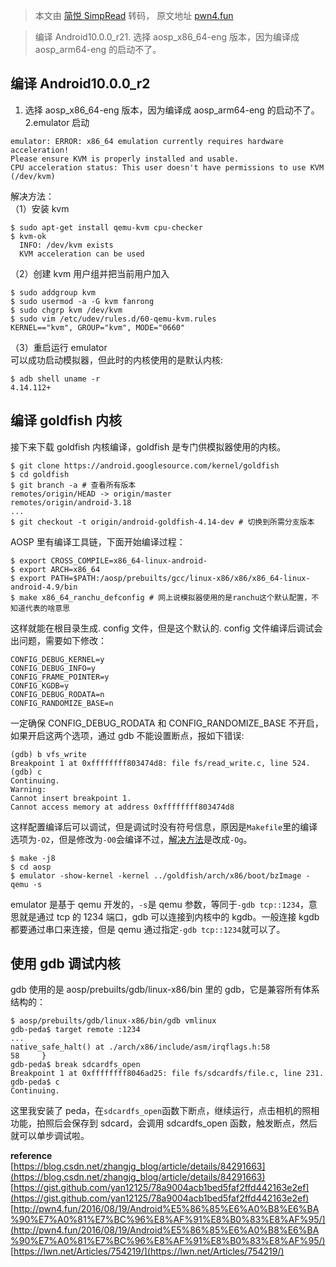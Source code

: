 > 本文由 [简悦 SimpRead](http://ksria.com/simpread/) 转码， 原文地址 [pwn4.fun](http://pwn4.fun/2019/10/15/Android10%E5%86%85%E6%A0%B8%E8%B0%83%E8%AF%95/)

> 编译 Android10.0.0_r21. 选择 aosp_x86_64-eng 版本，因为编译成 aosp_arm64-eng 的启动不了。

[](#编译Android10-0-0-r2 "编译Android10.0.0_r2")编译 Android10.0.0_r2
---------------------------------------------------------------

1. 选择 aosp_x86_64-eng 版本，因为编译成 aosp_arm64-eng 的启动不了。  
2.emulator 启动

```
emulator: ERROR: x86_64 emulation currently requires hardware acceleration!
Please ensure KVM is properly installed and usable.
CPU acceleration status: This user doesn't have permissions to use KVM (/dev/kvm)
```

解决方法：  
（1）安装 kvm

```
$ sudo apt-get install qemu-kvm cpu-checker
$ kvm-ok
  INFO: /dev/kvm exists
  KVM acceleration can be used
```

（2）创建 kvm 用户组并把当前用户加入

```
$ sudo addgroup kvm
$ sudo usermod -a -G kvm fanrong
$ sudo chgrp kvm /dev/kvm
$ sudo vim /etc/udev/rules.d/60-qemu-kvm.rules
KERNEL=="kvm", GROUP="kvm", MODE="0660"
```

（3）重启运行 emulator  
可以成功启动模拟器，但此时的内核使用的是默认内核:

```
$ adb shell uname -r
4.14.112+
```

[](#编译goldfish内核 "编译goldfish内核")编译 goldfish 内核
----------------------------------------------

接下来下载 goldfish 内核编译，goldfish 是专门供模拟器使用的内核。

```
$ git clone https://android.googlesource.com/kernel/goldfish
$ cd goldfish
$ git branch -a # 查看所有版本
remotes/origin/HEAD -> origin/master
remotes/origin/android-3.18
...
$ git checkout -t origin/android-goldfish-4.14-dev # 切换到所需分支版本
```

AOSP 里有编译工具链，下面开始编译过程：

```
$ export CROSS_COMPILE=x86_64-linux-android-
$ export ARCH=x86_64
$ export PATH=$PATH:/aosp/prebuilts/gcc/linux-x86/x86/x86_64-linux-android-4.9/bin
$ make x86_64_ranchu_defconfig # 网上说模拟器使用的是ranchu这个默认配置，不知道代表的啥意思
```

这样就能在根目录生成. config 文件，但是这个默认的. config 文件编译后调试会出问题，需要如下修改：

```
CONFIG_DEBUG_KERNEL=y
CONFIG_DEBUG_INFO=y
CONFIG_FRAME_POINTER=y
CONFIG_KGDB=y 
CONFIG_DEBUG_RODATA=n
CONFIG_RANDOMIZE_BASE=n
```

一定确保 CONFIG_DEBUG_RODATA 和 CONFIG_RANDOMIZE_BASE 不开启，如果开启这两个选项，通过 gdb 不能设置断点，报如下错误:

```
(gdb) b vfs_write
Breakpoint 1 at 0xffffffff803474d8: file fs/read_write.c, line 524.
(gdb) c
Continuing.
Warning:
Cannot insert breakpoint 1.
Cannot access memory at address 0xffffffff803474d8
```

这样配置编译后可以调试，但是调试时没有符号信息，原因是`Makefile`里的编译选项为`-O2`，但是修改为`-O0`会编译不过，[解决方法](https://lwn.net/Articles/754219/)是改成`-Og`。

```
$ make -j8
$ cd aosp
$ emulator -show-kernel -kernel ../goldfish/arch/x86/boot/bzImage -qemu -s
```

emulator 是基于 qemu 开发的，`-s`是 qemu 参数，等同于`-gdb tcp::1234`，意思就是通过 tcp 的 1234 端口，gdb 可以连接到内核中的 kgdb。一般连接 kgdb 都要通过串口来连接，但是 qemu 通过指定`-gdb tcp::1234`就可以了。

[](#使用gdb调试内核 "使用gdb调试内核")使用 gdb 调试内核
-------------------------------------

gdb 使用的是 aosp/prebuilts/gdb/linux-x86/bin 里的 gdb，它是兼容所有体系结构的：

```
$ aosp/prebuilts/gdb/linux-x86/bin/gdb vmlinux
gdb-peda$ target remote :1234
...
native_safe_halt() at ./arch/x86/include/asm/irqflags.h:58
58     }
gdb-peda$ break sdcardfs_open
Breakpoint 1 at 0xffffffff8046ad25: file fs/sdcardfs/file.c, line 231.
gdb-peda$ c
Continuing.
```

这里我安装了 peda，在`sdcardfs_open`函数下断点，继续运行，点击相机的照相功能，拍照后会保存到 sdcard，会调用 sdcardfs_open 函数，触发断点，然后就可以单步调试啦。

**reference**  
[https://blog.csdn.net/zhangjg_blog/article/details/84291663](https://blog.csdn.net/zhangjg_blog/article/details/84291663)  
[https://gist.github.com/yan12125/78a9004acb1bed5faf2ffd442163e2ef](https://gist.github.com/yan12125/78a9004acb1bed5faf2ffd442163e2ef)  
[http://pwn4.fun/2016/08/19/Android%E5%86%85%E6%A0%B8%E6%BA%90%E7%A0%81%E7%BC%96%E8%AF%91%E8%B0%83%E8%AF%95/](http://pwn4.fun/2016/08/19/Android%E5%86%85%E6%A0%B8%E6%BA%90%E7%A0%81%E7%BC%96%E8%AF%91%E8%B0%83%E8%AF%95/)  
[https://lwn.net/Articles/754219/](https://lwn.net/Articles/754219/)